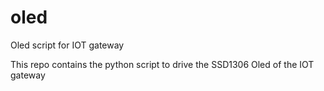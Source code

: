 # oled
Oled script for IOT gateway

This repo contains the python script to drive the SSD1306 Oled of the IOT gateway
